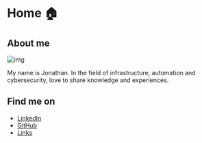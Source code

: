 # Home 🏠

## About me

![img](https://avatars.githubusercontent.com/u/68082746?v=4)

My name is Jonathan. In the field of infrastructure, automation and cybersecurity, love to share knowledge and experiences.

## Find me on

- [LinkedIn](https://www.linkedin.com/in/jonathandyallo/)
- [GitHub](https://github.com/jd-apprentice)
- [Links](https://links.jonathan.com.ar)